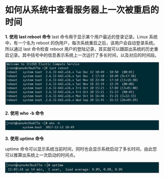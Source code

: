 # 如何从系统中查看服务器上一次被重启的时间

**1. 使用 last reboot 命令**
last 命令用于显示某个用户最近的登录记录。Linux 系统中，有一个名为 reboot 的伪用户，每次系统重启之后，该用户会自动登录系统。所以通过 last 命令检查 reboot 用户的登陆记录，其实就可以跟踪出系统的历史重启记录。其中括号中的信息表示系统上一次运行了多长时间，以及对应的时间段。

![](https://github.com/jdcloudcom/cn/blob/cn-VirtualMachine-Linux/image/Elastic-Compute/Virtual-Machine/Linux/%E5%A6%82%E4%BD%95%E4%BB%8E%E7%B3%BB%E7%BB%9F%E4%B8%AD%E6%9F%A5%E7%9C%8B%E6%9C%8D%E5%8A%A1%E5%99%A8%E4%B8%8A%E4%B8%80%E6%AC%A1%E8%A2%AB%E9%87%8D%E5%90%AF%E7%9A%84%E6%97%B6%E9%97%B401.png)

**2. 使用 who -b 命令**

![](https://github.com/jdcloudcom/cn/blob/cn-VirtualMachine-Linux/image/Elastic-Compute/Virtual-Machine/Linux/%E5%A6%82%E4%BD%95%E4%BB%8E%E7%B3%BB%E7%BB%9F%E4%B8%AD%E6%9F%A5%E7%9C%8B%E6%9C%8D%E5%8A%A1%E5%99%A8%E4%B8%8A%E4%B8%80%E6%AC%A1%E8%A2%AB%E9%87%8D%E5%90%AF%E7%9A%84%E6%97%B6%E9%97%B402.png)

**3. 使用 uptime 命令**

uptime 命令可以显示系统当前时间，同时也会显示系统启动了多长时间，由此您可以推算出系统上一次启动的时间点。

![](https://github.com/jdcloudcom/cn/blob/cn-VirtualMachine-Linux/image/Elastic-Compute/Virtual-Machine/Linux/%E5%A6%82%E4%BD%95%E4%BB%8E%E7%B3%BB%E7%BB%9F%E4%B8%AD%E6%9F%A5%E7%9C%8B%E6%9C%8D%E5%8A%A1%E5%99%A8%E4%B8%8A%E4%B8%80%E6%AC%A1%E8%A2%AB%E9%87%8D%E5%90%AF%E7%9A%84%E6%97%B6%E9%97%B403.png)